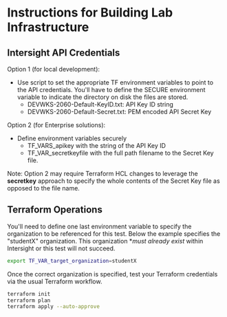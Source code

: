 # Instructions for Building Lab Infrastructure

## Intersight API Credentials

Option 1 (for local development):
- Use script to set the appropriate TF environment variables to point
to the API credentials. You'll have to define the SECURE environment
variable to indicate the directory on disk the files are stored.
    - DEVWKS-2060-Default-KeyID.txt: API Key ID string
    - DEVWKS-2060-Default-Secret.txt: PEM encoded API Secret Key

Option 2 (for Enterprise solutions):
- Define environment variables securely
    - TF_VARS_apikey with the string of the API Key ID
    - TF_VAR_secretkeyfile with the full path filename to the Secret Key file.

Note: Option 2 may require Terraform HCL changes to leverage the
**secretkey** approach to specify the whole contents of the Secret Key file
as opposed to the file name.

## Terraform Operations

You'll need to define one last environment variable to specify the organization to be referenced for this test. Below the example specifies the "studentX" organization. This organization **must already exist* within Intersight or this test will not succeed.

```bash
export TF_VAR_target_organization=studentX
```

Once the correct organization is specified, test your Terraform credentials via the usual Terraform workflow.

```bash
terraform init
terraform plan
terraform apply --auto-approve
```
